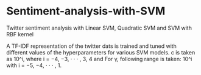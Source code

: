 # Sentiment-analysis-with-SVM
Twitter sentiment analysis with Linear SVM, Quadratic SVM and SVM with RBF kernel

A TF-IDF representation of the twitter dats is trained and tuned with different values of the hyperparameters for various SVM models. 
c is taken as 10^i, where i = −4, −3, · · · , 3, 4 and For γ, following range is taken: 10^i with i = −5, −4, · · · , 1. 
